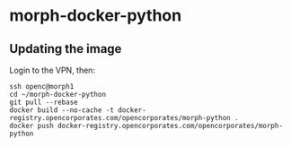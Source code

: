 # morph-docker-python

## Updating the image

Login to the VPN, then:

    ssh openc@morph1
    cd ~/morph-docker-python
    git pull --rebase
    docker build --no-cache -t docker-registry.opencorporates.com/opencorporates/morph-python .
    docker push docker-registry.opencorporates.com/opencorporates/morph-python
